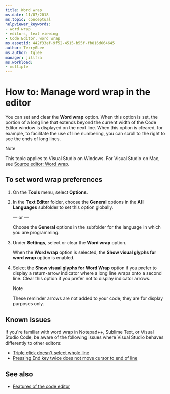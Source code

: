 ```yaml
---
title: Word wrap
ms.date: 11/07/2018
ms.topic: conceptual
helpviewer_keywords:
- word wrap
- editors, text viewing
- Code Editor, word wrap
ms.assetid: 442f33ef-9f52-4515-b55f-fb816d664645
author: TerryGLee
ms.author: tglee
manager: jillfra
ms.workload:
- multiple
---
```

# How to: Manage word wrap in the editor

You can set and clear the **Word wrap** option. When this option is set, the portion of a long line that extends beyond the current width of the Code Editor window is displayed on the next line. When this option is cleared, for example, to facilitate the use of line numbering, you can scroll to the right to see the ends of long lines.

> [!NOTE]
> This topic applies to Visual Studio on Windows. For Visual Studio on Mac, see [Source editor: Word wrap](/visualstudio/mac/source-editor#word-wrap).

## To set word wrap preferences

1. On the **Tools** menu, select **Options**.

2. In the **Text Editor** folder, choose the **General** options in the **All Languages** subfolder to set this option globally.

     — or —

     Choose the **General** options in the subfolder for the language in which you are programming.

3. Under **Settings**, select or clear the **Word wrap** option.

     When the **Word wrap** option is selected, the **Show visual glyphs for word wrap** option is enabled.

4. Select the **Show visual glyphs for Word Wrap** option if you prefer to display a return-arrow indicator where a long line wraps onto a second line. Clear this option if you prefer not to display indicator arrows.

    > [!NOTE]
    > These reminder arrows are not added to your code; they are for display purposes only.

## Known issues

If you're familiar with word wrap in Notepad++, Sublime Text, or Visual Studio Code, be aware of the following issues where Visual Studio behaves differently to other editors:

* [Triple click doesn't select whole line](https://developercommunity.visualstudio.com/content/problem/268989/triple-click-doesnt-select-whole-line-when-word-wr.html)
* [Pressing End key twice does not move cursor to end of line](https://developercommunity.visualstudio.com/content/problem/138274/pressing-end-key-twice-should-move-cursor-to-end-o.html)

## See also

- [Features of the code editor](../../ide/writing-code-in-the-code-and-text-editor.md)
